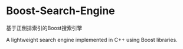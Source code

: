 # Boost-Search-Engine
基于正倒排索引的Boost搜索引擎

A lightweight search engine implemented in C++ using Boost libraries.

